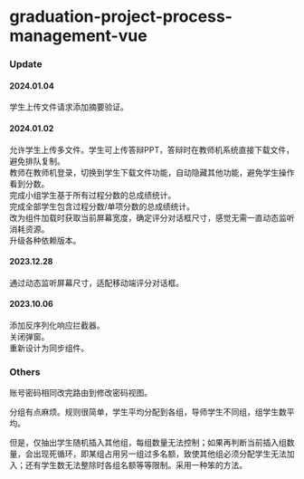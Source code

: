 # graduation-project-process-management-vue

### Update
#### 2024.01.04
学生上传文件请求添加摘要验证。  

#### 2024.01.02
允许学生上传多文件。学生可上传答辩PPT，答辩时在教师机系统直接下载文件，避免排队复制。  
教师在教师机登录，切换到学生下载文件功能，自动隐藏其他功能，避免学生操作看到分数。  
完成小组学生基于所有过程分数的总成绩统计。  
完成全部学生包含过程分数/单项分数的总成绩统计。  
改为组件加载时获取当前屏幕宽度，确定评分对话框尺寸，感觉无需一直动态监听消耗资源。   
升级各种依赖版本。

#### 2023.12.28
通过动态监听屏幕尺寸，适配移动端评分对话框。

#### 2023.10.06
添加反序列化响应拦截器。  
关闭弹窗。  
重新设计为同步组件。   

### Others
账号密码相同改完路由到修改密码视图。  

分组有点麻烦。规则很简单，学生平均分配到各组，导师学生不同组，组学生数平均。

但是，仅抽出学生随机插入其他组，每组数量无法控制；如果再判断当前插入组数量，会出现死循环，即某组占用另一组过多名额，致使其他组必须分配学生无法加入；还有学生数无法整除时各组名额等等限制。采用一种笨的方法。
